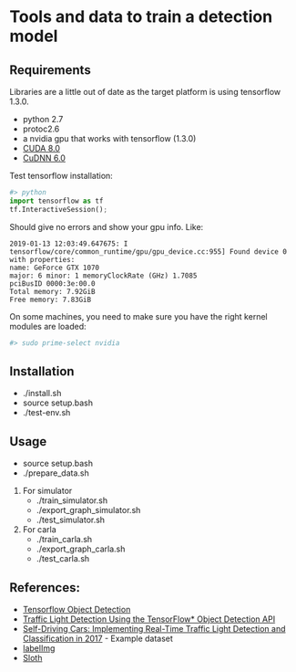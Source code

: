 # Tools and data to train a detection model


## Requirements

Libraries are a little out of date as the target platform is using
tensorflow 1.3.0.

- python 2.7
- protoc2.6
- a nvidia gpu that works with tensorflow (1.3.0)
- [CUDA 8.0](https://developer.nvidia.com/cuda-80-ga2-download-archive)
- [CuDNN 6.0](https://developer.nvidia.com/rdp/cudnn-archive)

Test tensorflow installation:

```python
#> python
import tensorflow as tf
tf.InteractiveSession();

```

Should give no errors and show your gpu info. Like:

```
2019-01-13 12:03:49.647675: I tensorflow/core/common_runtime/gpu/gpu_device.cc:955] Found device 0 with properties: 
name: GeForce GTX 1070
major: 6 minor: 1 memoryClockRate (GHz) 1.7085
pciBusID 0000:3e:00.0
Total memory: 7.92GiB
Free memory: 7.83GiB

```

On some machines, you need to make sure you have the right kernel modules are loaded:

```sh
#> sudo prime-select nvidia
```

## Installation

- ./install.sh
- source setup.bash
- ./test-env.sh

## Usage

- source setup.bash
- ./prepare_data.sh

1. For simulator
    - ./train_simulator.sh
    - ./export_graph_simulator.sh
    - ./test_simulator.sh
2. For carla
    - ./train_carla.sh
    - ./export_graph_carla.sh
    - ./test_carla.sh

## References:
- [Tensorflow Object Detection](https://github.com/tensorflow/models/tree/0375c800c767db2ef070cee1529d8a50f42d1042/object_detection)
- [Traffic Light Detection Using the TensorFlow* Object Detection API](https://software.intel.com/en-us/articles/traffic-light-detection-using-the-tensorflow-object-detection-api)
- [Self-Driving Cars: Implementing Real-Time Traffic Light Detection and Classification in 2017](https://medium.com/@anthony_sarkis/self-driving-cars-implementing-real-time-traffic-light-detection-and-classification-in-2017-7d9ae8df1c58) - Example dataset
- [labelImg](https://github.com/tzutalin/labelImg)
- [Sloth](https://sloth.readthedocs.io/en/latest/)
